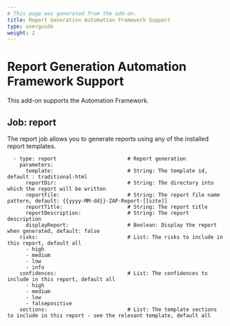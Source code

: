 ```yaml
---
# This page was generated from the add-on.
title: Report Generation Automation Framework Support
type: userguide
weight: 2
---
```


# Report Generation Automation Framework Support

This add-on supports the Automation Framework.

## Job: report

The report job allows you to generate reports using any of the installed report templates.

```
  - type: report                       # Report generation
    parameters:
      template:                        # String: The template id, default : traditional-html
      reportDir:                       # String: The directory into which the report will be written
      reportFile:                      # String: The report file name pattern, default: {{yyyy-MM-dd}}-ZAP-Report-[[site]]
      reportTitle:                     # String: The report title
      reportDescription:               # String: The report description
      displayReport:                   # Boolean: Display the report when generated, default: false
    risks:                             # List: The risks to include in this report, default all
      - high
      - medium
      - low
      - info
    confidences:                       # List: The confidences to include in this report, default all
      - high
      - medium
      - low
      - falsepositive
    sections:                          # List: The template sections to include in this report - see the relevant template, default all
```
